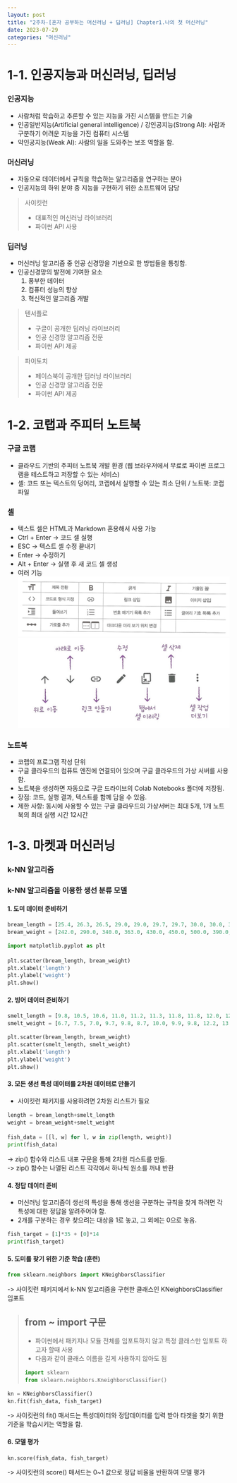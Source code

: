 ```yaml
---
layout: post
title: "2주차-[혼자 공부하는 머신러닝 + 딥러닝] Chapter1.나의 첫 머신러닝"
date: 2023-07-29
categories: "머신러닝"
---
```


# **1-1. 인공지능과 머신러닝, 딥러닝**

### 인공지능
- 사람처럼 학습하고 추론할 수 있는 지능을 가진 시스템을 만드는 기술
- 인공일반지능(Artificial general intelligence) / 강인공지능(Strong AI): 사람과 구분하기 어려운 지능을 가진 컴퓨터 시스템
- 약인공지능(Weak AI): 사람의 일을 도와주는 보조 역할을 함.

### 머신러닝
- 자동으로 데이터에서 규칙을 학습하는 알고리즘을 연구하는 분야
- 인공지능의 하위 분야 중 지능을 구현하기 위한 소프트웨어 담당

> 사이킷런
>- 대표적인 머신러닝 라이브러리  
>- 파이썬 API 사용   

### 딥러닝
- 머신러닝 알고리즘 중 인공 신경망을 기반으로 한 방법들을 통칭함.
- 인공신경망의 발전에 기여한 요소
    1) 풍부한 데이터
    2) 컴퓨터 성능의 향상
    3) 혁신적인 알고리즘 개발   

>텐서플로
>- 구글이 공개한 딥러닝 라이브러리   
>- 인공 신경망 알고리즘 전문   
>- 파이썬 API 제공

>파이토치
>- 페이스북이 공개한 딥러닝 라이브러리  
>- 인공 신경망 알고리즘 전문  
>- 파이썬 API 제공   

# **1-2. 코랩과 주피터 노트북**

### 구글 코랩
- 클라우드 기반의 주피터 노트북 개발 환경 (웹 브라우저에서 무료로 파이썬 프로그램을 테스트하고 저장할 수 있는 서비스)
- 셀: 코드 또는 텍스트의 덩어리, 코랩에서 실행할 수 있는 최소 단위 / 노트북: 코랩 파일

### 셀
- 텍스트 셀은 HTML과 Markdown 혼용해서 사용 가능
- Ctrl + Enter -> 코드 셀 실행
- ESC -> 텍스트 셀 수정 끝내기
- Enter -> 수정하기
- Alt + Enter -> 실행 후 새 코드 셀 생성
- 여러 기능
![텍스트셀기능](/assets/img/textcell.jpg)
![텍스트셀기능2](/assets/img/textcell2.jpg)

### 노트북
- 코랩의 프로그램 작성 단위
- 구글 클라우드의 컴퓨트 엔진에 연결되어 있으며 구글 클라우드의 가상 서버를 사용함.
- 노트북을 생성하면 자동으로 구글 드라이브의 Colab Notebooks 폴더에 저장됨.
- 장점: 코드, 실행 결과, 텍스트를 함께 담을 수 있음.
- 제한 사항: 동시에 사용할 수 있는 구글 클라우드의 가상서버는 최대 5개, 1개 노트북의 최대 실행 시간 12시간

# **1-3. 마켓과 머신러닝**

### k-NN 알고리즘

### k-NN 알고리즘을 이용한 생선 분류 모델
#### 1. 도미 데이터 준비하기
 ```python
 bream_length = [25.4, 26.3, 26.5, 29.0, 29.0, 29.7, 29.7, 30.0, 30.0, 30.7, 31.0, 31.0, 31.5, 32.0, 32.0, 32.0, 33.0, 33.0, 33.5, 33.5, 34.0, 34.0, 34.5, 35.0, 35.0, 35.0, 35.0, 36.0, 36.0, 37.0, 38.5, 38.5, 39.5, 41.0, 41.0]
bream_weight = [242.0, 290.0, 340.0, 363.0, 430.0, 450.0, 500.0, 390.0, 450.0, 500.0, 475.0, 500.0, 500.0, 340.0, 600.0, 600.0, 700.0, 700.0, 610.0, 650.0, 575.0, 685.0, 620.0, 680.0, 700.0, 725.0, 720.0, 714.0, 850.0, 1000.0, 920.0, 955.0, 925.0, 975.0, 950.0]
```

```python
import matplotlib.pyplot as plt

plt.scatter(bream_length, bream_weight)
plt.xlabel('length')
plt.ylabel('weight')
plt.show()
```

#### 2. 빙어 데이터 준비하기
```python
smelt_length = [9.8, 10.5, 10.6, 11.0, 11.2, 11.3, 11.8, 11.8, 12.0, 12.2, 12.4, 13.0, 14.3, 15.0]
smelt_weight = [6.7, 7.5, 7.0, 9.7, 9.8, 8.7, 10.0, 9.9, 9.8, 12.2, 13.4, 12.2, 19.7, 19.9]
```

```python
plt.scatter(bream_length, bream_weight)
plt.scatter(smelt_length, smelt_weight)
plt.xlabel('length')
plt.ylabel('weight')
plt.show()
```
#### 3. 모든 생선 특성 데이터를 2차원 데이터로 만들기
- 사이킷런 패키지를 사용하려면 2차원 리스트가 필요

```python
length = bream_length+smelt_length
weight = bream_weight+smelt_weight

fish_data = [[l, w] for l, w in zip(length, weight)]
print(fish_data)
```
-> zip() 함수와 리스트 내포 구문을 통해 2차원 리스트를 만듦.  
-> zip() 함수는 나열된 리스트 각각에서 하나씩 원소를 꺼내 반환

#### 4. 정답 데이터 준비
- 머신러닝 알고리즘이 생선의 특성을 통해 생선을 구분하는 규칙을 찾게 하려면 각 특성에 대한 정답을 알려주어야 함.
- 2개를 구분하는 경우 찾으려는 대상을 1로 놓고, 그 외에는 0으로 놓음.

```python
fish_target = [1]*35 + [0]*14
print(fish_target)
```

#### 5. 도미를 찾기 위한 기준 학습 (**훈련**)

```python
from sklearn.neighbors import KNeighborsClassifier
```  
-> 사이킷런 패키지에서 k-NN 알고리즘을 구현한 클래스인 KNeighborsClassifier 임포트
> from ~ import 구문
>-
>- 파이썬에서 패키지나 모듈 전체를 임포트하지 않고 특정 클래스만 임포트 하고자 할때 사용  
>- 다음과 같이 클래스 이름을 길게 사용하지 않아도 됨
>```python  
> import sklearn  
> from sklearn.neighbors.KneighborsClassifier()  
>```

```python
kn = KNeighborsClassifier()
kn.fit(fish_data, fish_target)
```
-> 사이킷런의 fit() 매서드는 특성데이터와 정답데이터를 입력 받아 타겟을 찾기 위한 기준을 학습시키는 역할을 함.


#### 6. 모델 평가

```python
kn.score(fish_data, fish_target)
```
-> 사이킷런의 score() 매서드는 0~1 값으로 정답 비율을 반환하여 모델 평가

<!--
```python
plt.scatter(bream_length, bream_weight)
plt.scatter(smelt_length, smelt_weight)
plt.scatter(30, 600, marker='^')
plt.xlabel('length')
plt.ylabel('weight')
plt.show()

kn.predict([[30, 600]])

print(kn._fit_X)

print(kn._y)
```
-->





